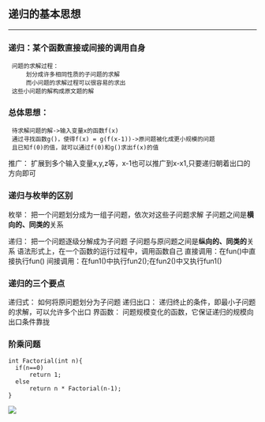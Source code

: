 ## 递归的基本思想  
------
### 递归：某个函数直接或间接的调用自身
	 问题的求解过程：
	 	 划分成许多相同性质的子问题的求解
		 而小问题的求解过程可以很容易的求出
	 这些小问题的解构成原文题的解

### 总体思想：
	 待求解问题的解->输入变量x的函数f(x)
	 通过寻找函数g()，使得f(x) = g(f(x-1))->原问题被化成更小规模的问题
	 且已知f(0)的值，就可以通过f(0)和g()求出f(x)的值
  推广：
  	 扩展到多个输入变量x,y,z等，x-1也可以推广到x-x1,只要递归朝着出口的方向即可

### 递归与枚举的区别
  枚举：
  	 把一个问题划分成为一组子问题，依次对这些子问题求解
	 子问题之间是**横向的、同类的**关系

  递归：
  	 把一个问题逐级分解成为子问题
	 子问题与原问题之间是**纵向的、同类的**关系
	 语法形式上，在一个函数的运行过程中，调用函数自己
	 	 直接调用：在fun()中直接执行fun()
		 间接调用：在fun1()中执行fun2();在fun2()中又执行fun1()
		 
### 递归的三个要点
  递归式：
  	 如何将原问题划分为子问题
  递归出口：
  	 递归终止的条件，即最小子问题的求解，可以允许多个出口
  界函数：
  	 问题规模变化的函数，它保证递归的规模向出口条件靠拢
	 
### 阶乘问题
  ```
  int Factorial(int n){
  	if(n==0)
		return 1;
	else
		return n * Factorial(n-1);
  }
  ```
![](Algorithm-Basis/Notes/Recursive/factorial.png)
